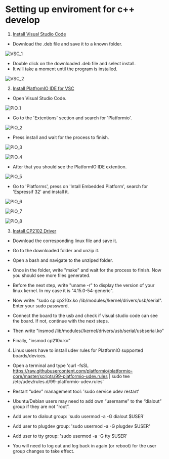 # Setting up enviroment for c++ develop

1. [Install Visual Studio Code](https://code.visualstudio.com/download "VSC Download")

- Download the .deb file and save it to a known folder.

![VSC_1](https://github.com/juanpablopizarro/iot-bootcamp/blob/develop/images/Install_VSC_1.png)

- Double click on the downloaded .deb file and select install. 
- It will take a moment until the program is installed.

![VSC_2](https://github.com/juanpablopizarro/iot-bootcamp/blob/develop/images/Install_VSC_2.png)

2. [Install PlatfromIO IDE for VSC](https://platformio.org/install/ide?install=vscode "PlatformIO IDE")

- Open Visual Studio Code.

![PIO_1](https://github.com/juanpablopizarro/iot-bootcamp/blob/develop/images/Install_PIO_1.png)

- Go to the 'Extentions' section and search for 'Platformio'.

![PIO_2](https://github.com/juanpablopizarro/iot-bootcamp/blob/develop/images/Install_PIO_2.png)

- Press install and wait for the process to finish.

![PIO_3](https://github.com/juanpablopizarro/iot-bootcamp/blob/develop/images/Install_PIO_3.png)

![PIO_4](https://github.com/juanpablopizarro/iot-bootcamp/blob/develop/images/Install_PIO_4.png)

- After that you should see the PlatformIO IDE extention.

![PIO_5](https://github.com/juanpablopizarro/iot-bootcamp/blob/develop/images/Install_PIO_5.png)

- Go to 'Platforms', press on 'Intall Embedded Platform', search for 'Espressif 32' and install it.

![PIO_6](https://github.com/juanpablopizarro/iot-bootcamp/blob/develop/images/Install_PIO_6.png)

![PIO_7](https://github.com/juanpablopizarro/iot-bootcamp/blob/develop/images/Install_PIO_7.png)

![PIO_8](https://github.com/juanpablopizarro/iot-bootcamp/blob/develop/images/Install_PIO_8.png)

3. [Install CP2102 Driver](https://www.silabs.com/products/development-tools/software/usb-to-uart-bridge-vcp-drivers "CP2102")

- Download the corresponding linux file and save it.

- Go to the downloaded folder and unzip it.

- Open a bash and navigate to the unziped folder.

- Once in the folder, write "make" and wait for the process to finish. Now you should see more files generated.

- Before the next step, write "uname -r" to display the version of your linux kernel. In my case it is "4.15.0-54-generic".

- Now write: "sudo cp cp210x.ko /lib/modules/<kernel-version>/kernel/drivers/usb/serial". Enter your sudo password.

- Connect the board to the usb and check if visual studio code can see the board. If not, continue with the next steps.

- Then write "insmod /lib/modules/<kernel-version>/kernel/drivers/usb/serial/usbserial.ko"

- Finally, "insmod cp210x.ko"

4. Linux users have to install udev rules for PlatformIO supported boards/devices.

- Open a terminal and type 'curl -fsSL https://raw.githubusercontent.com/platformio/platformio-core/master/scripts/99-platformio-udev.rules | sudo tee /etc/udev/rules.d/99-platformio-udev.rules'

- Restart “udev” management tool: 'sudo service udev restart'

- Ubuntu/Debian users may need to add own “username” to the “dialout” group if they are not “root”. 
- Add user to dialout group: 'sudo usermod -a -G dialout $USER'
- Add user to plugdev group: 'sudo usermod -a -G plugdev $USER'
- Add user to tty group: 'sudo usermod -a -G tty $USER'
                              
- You will need to log out and log back in again (or reboot) for the user group changes to take effect.


